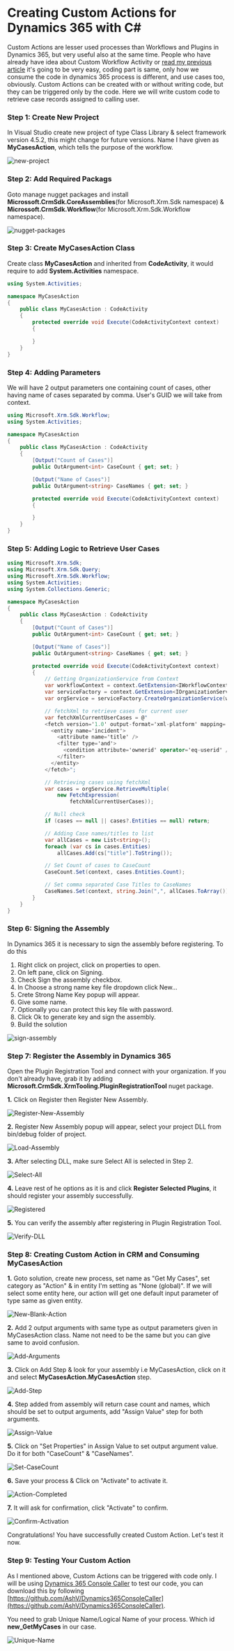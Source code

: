 # Creating Custom Actions for Dynamics 365 with C\#

Custom Actions are lesser used processes than Workflows and Plugins in Dynamics 365, but very useful also at the same time. People who have already have idea about Custom Workflow Activity or [read my previous article](https://www.c-sharpcorner.com/article/creating-word-counter-custom-workflow-activity-in-dynamics-365/) it's going to be very easy, coding part is same, only how we consume the code in dynamics 365 process is different, and use cases too, obviously. Custom Actions can be created with or without writing code, but they can be triggered only by the code. Here we will write custom code to retrieve case records assigned to calling user.

### Step 1: Create New Project

In Visual Studio create new project of type Class Library & select framework version 4.5.2, this might change for future versions. Name I have given as **MyCasesAction**, which tells the purpose of the workflow.

![new-project](assets/new-project.png)

### Step 2: Add Required Packags

Goto manage nugget packages and install **Microssoft.CrmSdk.CoreAssemblies**(for Microsoft.Xrm.Sdk namespace) & **Microssoft.CrmSdk.Workflow**(for Microsoft.Xrm.Sdk.Workflow namespace).

![nugget-packages](assets/nugget-packages.png)

### Step 3: Create MyCasesAction Class

Create class **MyCasesAction** and inherited from **CodeActivity**, it would require to add **System.Activities** namespace.

```csharp
using System.Activities;

namespace MyCasesAction
{
    public class MyCasesAction : CodeActivity
    {
        protected override void Execute(CodeActivityContext context)
        {

        }
    }
}
```

### Step 4: Adding Parameters

We will have 2 output parameters one containing count of cases, other having name of cases separated by comma. User's GUID we will take from context.

```csharp
using Microsoft.Xrm.Sdk.Workflow;
using System.Activities;

namespace MyCasesAction
{
    public class MyCasesAction : CodeActivity
    {
        [Output("Count of Cases")]
        public OutArgument<int> CaseCount { get; set; }

        [Output("Name of Cases")]
        public OutArgument<string> CaseNames { get; set; }

        protected override void Execute(CodeActivityContext context)
        {

        }
    }
}
```

### Step 5: Adding Logic to Retrieve User Cases

```csharp
using Microsoft.Xrm.Sdk;
using Microsoft.Xrm.Sdk.Query;
using Microsoft.Xrm.Sdk.Workflow;
using System.Activities;
using System.Collections.Generic;

namespace MyCasesAction
{
    public class MyCasesAction : CodeActivity
    {
        [Output("Count of Cases")]
        public OutArgument<int> CaseCount { get; set; }

        [Output("Name of Cases")]
        public OutArgument<string> CaseNames { get; set; }

        protected override void Execute(CodeActivityContext context)
        {
            // Getting OrganizationService from Context
            var workflowContext = context.GetExtension<IWorkflowContext>();
            var serviceFactory = context.GetExtension<IOrganizationServiceFactory>();
            var orgService = serviceFactory.CreateOrganizationService(workflowContext.UserId);

            // fetchXml to retrieve cases for current user
            var fetchXmlCurrentUserCases = @"
            <fetch version='1.0' output-format='xml-platform' mapping='logical' distinct='false'>
              <entity name='incident'>
                <attribute name='title' />
                <filter type='and'>
                  <condition attribute='ownerid' operator='eq-userid' />
                </filter>
              </entity>
            </fetch>";

            // Retrieving cases using fetchXml
            var cases = orgService.RetrieveMultiple(
                new FetchExpression(
                    fetchXmlCurrentUserCases));

            // Null check
            if (cases == null || cases?.Entities == null) return;

            // Adding Case names/titles to list
            var allCases = new List<string>();
            foreach (var cs in cases.Entities)
                allCases.Add(cs["title"].ToString());

            // Set Count of cases to CaseCount
            CaseCount.Set(context, cases.Entities.Count);

            // Set comma separated Case Titles to CaseNames
            CaseNames.Set(context, string.Join(",", allCases.ToArray()));
        }
    }
}
```

### Step 6: Signing the Assembly

In Dynamics 365 it is necessary to sign the assembly before registering. To do this
1. Right click on project, click on properties to open.
2. On left pane, click on Signing.
3. Check Sign the assembly checkbox.
4. In Choose a strong name key file dropdown click New...
5. Crete Strong Name Key popup will appear.
6. Give some name.
7. Optionally you can protect this key file with password.
8. Click Ok to generate key and sign the assembly.
9. Build the solution

![sign-assembly](assets/sign-assembly.png)

### Step 7: Register the Assembly in Dynamics 365

Open the Plugin Registration Tool and connect with your organization. If you don't already have, grab it by adding **Microsoft.CrmSdk.XrmTooling.PluginRegistrationTool** nuget package.

**1.** Click on Register then Register New Assembly.

![Register-New-Assembly](assets/Register-New-Assembly.png)

**2.** Register New Assembly popup will appear, select your project DLL from bin/debug folder of project.

![Load-Assembly](assets/Load-Assembly.png)

**3.** After selecting DLL, make sure Select All is selected in Step 2.

![Select-All](assets/Select-All.png)

**4.** Leave rest of he options as it is and click **Register Selected Plugins**, it should register your assembly successfully.

![Registered](assets/Registered.png)

**5.** You can verify the assembly after registering in Plugin Registration Tool.

![Verify-DLL](assets/Verify-DLL.png)

### Step 8: Creating Custom Action in CRM and Consuming MyCasesAction

**1.** Goto solution, create new process, set name as "Get My Cases", set category as "Action" & in entity I'm setting as "None (global)". If we will select some entity here, our action will get one default input parameter of type same as given entity.

![New-Blank-Action](assets/New-Blank-Action.png)

**2.** Add 2 output arguments with same type as output parameters given in MyCasesAction class. Name not need to be the same but you can give same to avoid confusion.

![Add-Arguments](assets/Add-Arguments.png)

**3.** Click on Add Step & look for your assembly i.e MyCasesAction, click on it and select **MyCasesAction.MyCasesAction** step.

![Add-Step](assets/Add-Step.png)

**4.** Step added from assembly will return case count and names, which should be set to output arguments, add "Assign Value" step for both arguments.

![Assign-Value](assets/Assign-Value.png)

**5.** Click on "Set Properties" in Assign Value to set output argument value. Do it for both "CaseCount" & "CaseNames".

![Set-CaseCount](assets/Set-CaseCount.png)

**6.** Save your process & Click on "Activate" to activate it.

![Action-Completed](assets/Action-Completed.png)

**7.** It will ask for confirmation, click "Activate" to confirm.

![Confirm-Activation](assets/Confirm-Activation.png)

Congratulations! You have successfully created Custom Action. Let's test it now.

### Step 9: Testing Your Custom Action

As I mentioned above, Custom Actions can be triggered with code only. I will be using [Dynamics 365 Console Caller](https://www.ashishvishwakarma.com/Dynamics365ConsoleCaller/) to test our code, you can download this by following [https://github.com/AshV/Dynamics365ConsoleCaller](https://github.com/AshV/Dynamics365ConsoleCaller).

You need to grab Unique Name/Logical Name of your process. Which id **new_GetMyCases** in our case.

![Unique-Name](assets/Unique-Name.png)